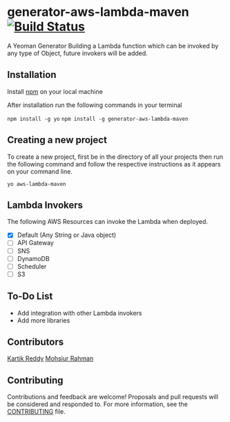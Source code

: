 # generator-aws-lambda-maven [![Build Status](https://travis-ci.org/mohsiur/generator-aws-lambda-maven.svg?branch=master)](https://travis-ci.org/mohsiur/generator-aws-lambda-maven)

A Yeoman Generator Building a Lambda function which can be invoked by any type of Object, future invokers will be added.

## Installation

Install [npm](https://nodejs.org/en/) on your local machine

After installation run the following commands in your terminal

`npm install -g yo`
`npm install -g generator-aws-lambda-maven`

## Creating a new project

To create a new project, first be in the directory of all your projects then run the following command and follow the respective instructions as it appears on your command line.

`yo aws-lambda-maven`

## Lambda Invokers

The following AWS Resources can invoke the Lambda when deployed.

- [x] Default (Any String or Java object)
- [ ] API Gateway
- [ ] SNS
- [ ] DynamoDB
- [ ] Scheduler
- [ ] S3

## To-Do List

* Add integration with other Lambda invokers
* Add more libraries

## Contributors

[Kartik Reddy](https://github.com/)
[Mohsiur Rahman](https://github.com/mohsiur)

## Contributing

Contributions and feedback are welcome! Proposals and pull requests will be considered and responded to. For more information, see the [CONTRIBUTING](CONTRIBUTING.md) file.
